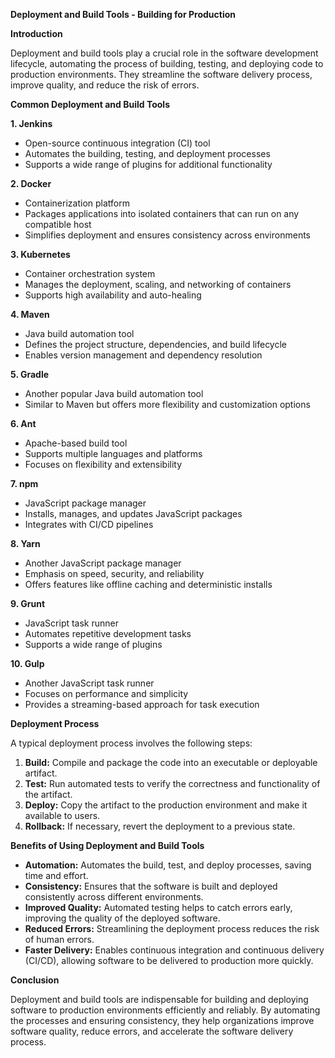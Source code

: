 **Deployment and Build Tools - Building for Production**

**Introduction**

Deployment and build tools play a crucial role in the software development lifecycle, automating the process of building, testing, and deploying code to production environments. They streamline the software delivery process, improve quality, and reduce the risk of errors.

**Common Deployment and Build Tools**

**1. Jenkins**

* Open-source continuous integration (CI) tool
* Automates the building, testing, and deployment processes
* Supports a wide range of plugins for additional functionality

**2. Docker**

* Containerization platform
* Packages applications into isolated containers that can run on any compatible host
* Simplifies deployment and ensures consistency across environments

**3. Kubernetes**

* Container orchestration system
* Manages the deployment, scaling, and networking of containers
* Supports high availability and auto-healing

**4. Maven**

* Java build automation tool
* Defines the project structure, dependencies, and build lifecycle
* Enables version management and dependency resolution

**5. Gradle**

* Another popular Java build automation tool
* Similar to Maven but offers more flexibility and customization options

**6. Ant**

* Apache-based build tool
* Supports multiple languages and platforms
* Focuses on flexibility and extensibility

**7. npm**

* JavaScript package manager
* Installs, manages, and updates JavaScript packages
* Integrates with CI/CD pipelines

**8. Yarn**

* Another JavaScript package manager
* Emphasis on speed, security, and reliability
* Offers features like offline caching and deterministic installs

**9. Grunt**

* JavaScript task runner
* Automates repetitive development tasks
* Supports a wide range of plugins

**10. Gulp**

* Another JavaScript task runner
* Focuses on performance and simplicity
* Provides a streaming-based approach for task execution

**Deployment Process**

A typical deployment process involves the following steps:

1. **Build:** Compile and package the code into an executable or deployable artifact.
2. **Test:** Run automated tests to verify the correctness and functionality of the artifact.
3. **Deploy:** Copy the artifact to the production environment and make it available to users.
4. **Rollback:** If necessary, revert the deployment to a previous state.

**Benefits of Using Deployment and Build Tools**

* **Automation:** Automates the build, test, and deploy processes, saving time and effort.
* **Consistency:** Ensures that the software is built and deployed consistently across different environments.
* **Improved Quality:** Automated testing helps to catch errors early, improving the quality of the deployed software.
* **Reduced Errors:** Streamlining the deployment process reduces the risk of human errors.
* **Faster Delivery:** Enables continuous integration and continuous delivery (CI/CD), allowing software to be delivered to production more quickly.

**Conclusion**

Deployment and build tools are indispensable for building and deploying software to production environments efficiently and reliably. By automating the processes and ensuring consistency, they help organizations improve software quality, reduce errors, and accelerate the software delivery process.
